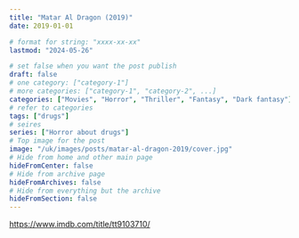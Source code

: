 ```yaml
---
title: "Matar Al Dragon (2019)"
date: 2019-01-01

# format for string: "xxxx-xx-xx"
lastmod: "2024-05-26"

# set false when you want the post publish
draft: false
# one category: ["category-1"]
# more categories: ["category-1", "category-2", ...]
categories: ["Movies", "Horror", "Thriller", "Fantasy", "Dark fantasy"]
# refer to categories
tags: ["drugs"]
# seires
series: ["Horror about drugs"]
# Top image for the post
image: "/uk/images/posts/matar-al-dragon-2019/cover.jpg"
# Hide from home and other main page
hideFromCenter: false
# Hide from archive page
hideFromArchives: false
# Hide from everything but the archive
hideFromSection: false
---
```

https://www.imdb.com/title/tt9103710/
<!--more-->
